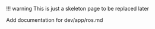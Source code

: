 !!! warning
    This is just a skeleton page to be replaced later


Add documentation for dev/app/ros.md
